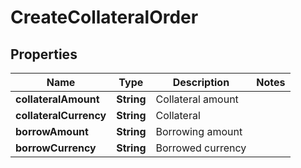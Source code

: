 

# CreateCollateralOrder

## Properties

Name | Type | Description | Notes
------------ | ------------- | ------------- | -------------
**collateralAmount** | **String** | Collateral amount | 
**collateralCurrency** | **String** | Collateral | 
**borrowAmount** | **String** | Borrowing amount | 
**borrowCurrency** | **String** | Borrowed currency | 



